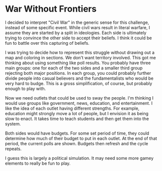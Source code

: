 # War Without Frontiers

I decided to interpret "Civil War" in the generic sense for this challenge, instead of some specific event.  While civil wars result in literal warfare, I assume they are started by a split in ideologies.  Each side is ultimately trying to convince the other side to accept their beliefs.  I think it could be fun to battle over this capturing of beliefs.

I was trying to decide how to represent this struggle without drawing out a map and coloring in sections.  We don't want territory involved.  This got me thinking about using something like poll results.  You probably have three main groups:  one for each of the two sides and a smaller third group rejecting both major positions.  In each group, you could probably further divide people into casual believers and the fundamentalists who would be very hard to budge.  This is a gross simplification, of course, but probably enough to play with.

Now we need outlets that could be used to sway the people.  I'm thinking I would use groups like government, news, education, and entertainment.  I like the idea of each outlet having different strengths.  For example, education might strongly move a lot of people, but I envision it as being slow to enact.  It takes time to teach students and then get them into the system.

Both sides would have budgets.  For some set period of time, they could determine how much of their budget to put in each outlet.  At the end of that period, the current polls are shown.  Budgets then refresh and the cycle repeats.

I guess this is largely a political simulation.  It may need some more gamey elements to really be fun to play.
